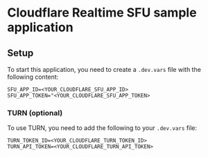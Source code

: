 # Cloudflare Realtime SFU sample application


## Setup

To start this application, you need to create a `.dev.vars` file with the following content:

```
SFU_APP_ID=<YOUR_CLOUDFLARE_SFU_APP_ID>
SFU_APP_TOKEN="<YOUR_CLOUDFLARE_SFU_APP_TOKEN>

```

### TURN (optional)

To use TURN, you need to add the following to your `.dev.vars` file:

```
TURN_TOKEN_ID=<YOUR_CLOUDFLARE_TURN_TOKEN_ID>
TURN_API_TOKEN=<YOUR_CLOUDFLARE_TURN_API_TOKEN>
```
